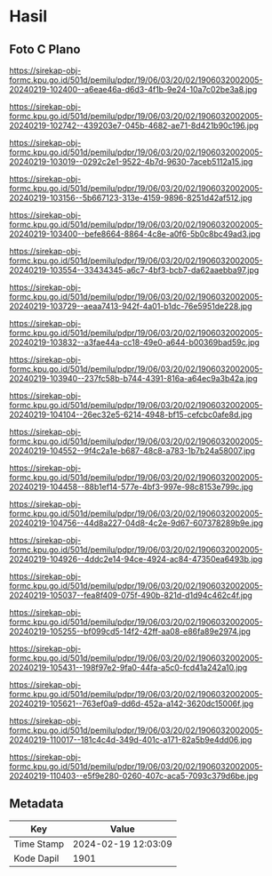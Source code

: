 # Hasil

## Foto C Plano

https://sirekap-obj-formc.kpu.go.id/501d/pemilu/pdpr/19/06/03/20/02/1906032002005-20240219-102400--a6eae46a-d6d3-4f1b-9e24-10a7c02be3a8.jpg

https://sirekap-obj-formc.kpu.go.id/501d/pemilu/pdpr/19/06/03/20/02/1906032002005-20240219-102742--439203e7-045b-4682-ae71-8d421b90c196.jpg

https://sirekap-obj-formc.kpu.go.id/501d/pemilu/pdpr/19/06/03/20/02/1906032002005-20240219-103019--0292c2e1-9522-4b7d-9630-7aceb5112a15.jpg

https://sirekap-obj-formc.kpu.go.id/501d/pemilu/pdpr/19/06/03/20/02/1906032002005-20240219-103156--5b667123-313e-4159-9896-8251d42af512.jpg

https://sirekap-obj-formc.kpu.go.id/501d/pemilu/pdpr/19/06/03/20/02/1906032002005-20240219-103400--befe8664-8864-4c8e-a0f6-5b0c8bc49ad3.jpg

https://sirekap-obj-formc.kpu.go.id/501d/pemilu/pdpr/19/06/03/20/02/1906032002005-20240219-103554--33434345-a6c7-4bf3-bcb7-da62aaebba97.jpg

https://sirekap-obj-formc.kpu.go.id/501d/pemilu/pdpr/19/06/03/20/02/1906032002005-20240219-103729--aeaa7413-942f-4a01-b1dc-76e5951de228.jpg

https://sirekap-obj-formc.kpu.go.id/501d/pemilu/pdpr/19/06/03/20/02/1906032002005-20240219-103832--a3fae44a-cc18-49e0-a644-b00369bad59c.jpg

https://sirekap-obj-formc.kpu.go.id/501d/pemilu/pdpr/19/06/03/20/02/1906032002005-20240219-103940--237fc58b-b744-4391-816a-a64ec9a3b42a.jpg

https://sirekap-obj-formc.kpu.go.id/501d/pemilu/pdpr/19/06/03/20/02/1906032002005-20240219-104104--26ec32e5-6214-4948-bf15-cefcbc0afe8d.jpg

https://sirekap-obj-formc.kpu.go.id/501d/pemilu/pdpr/19/06/03/20/02/1906032002005-20240219-104552--9f4c2a1e-b687-48c8-a783-1b7b24a58007.jpg

https://sirekap-obj-formc.kpu.go.id/501d/pemilu/pdpr/19/06/03/20/02/1906032002005-20240219-104458--88b1ef14-577e-4bf3-997e-98c8153e799c.jpg

https://sirekap-obj-formc.kpu.go.id/501d/pemilu/pdpr/19/06/03/20/02/1906032002005-20240219-104756--44d8a227-04d8-4c2e-9d67-607378289b9e.jpg

https://sirekap-obj-formc.kpu.go.id/501d/pemilu/pdpr/19/06/03/20/02/1906032002005-20240219-104926--4ddc2e14-94ce-4924-ac84-47350ea6493b.jpg

https://sirekap-obj-formc.kpu.go.id/501d/pemilu/pdpr/19/06/03/20/02/1906032002005-20240219-105037--fea8f409-075f-490b-821d-d1d94c462c4f.jpg

https://sirekap-obj-formc.kpu.go.id/501d/pemilu/pdpr/19/06/03/20/02/1906032002005-20240219-105255--bf099cd5-14f2-42ff-aa08-e86fa89e2974.jpg

https://sirekap-obj-formc.kpu.go.id/501d/pemilu/pdpr/19/06/03/20/02/1906032002005-20240219-105431--198f97e2-9fa0-44fa-a5c0-fcd41a242a10.jpg

https://sirekap-obj-formc.kpu.go.id/501d/pemilu/pdpr/19/06/03/20/02/1906032002005-20240219-105621--763ef0a9-dd6d-452a-a142-3620dc15006f.jpg

https://sirekap-obj-formc.kpu.go.id/501d/pemilu/pdpr/19/06/03/20/02/1906032002005-20240219-110017--181c4c4d-349d-401c-a171-82a5b9e4dd06.jpg

https://sirekap-obj-formc.kpu.go.id/501d/pemilu/pdpr/19/06/03/20/02/1906032002005-20240219-110403--e5f9e280-0260-407c-aca5-7093c379d6be.jpg


## Metadata

| Key        | Value               |
| ---------- | ------------------- |
| Time Stamp | 2024-02-19 12:03:09 |
| Kode Dapil | 1901                |



